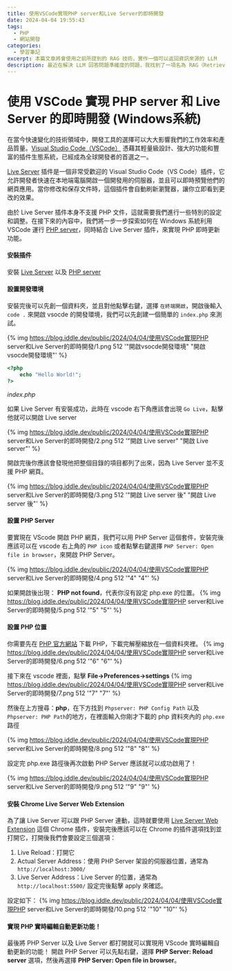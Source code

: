 ```yaml
---
title: 使用VSCode實現PHP server和Live Server的即時開發
date: 2024-04-04 19:55:43
tags:
  - PHP
  - 網站開發
categories:
  - 學習筆記
excerpt: 本篇文章將會使用之前所提到的 RAG 技術，實作一個可以返回資訊來源的 LLM
description: 最近在解決 LLM 回答問題準確度的問題，我找到了一項名為 RAG（Retrieval-Augmented Generation）的技術，這是一種旨在提升大型語言模型回答品質的方法。 RAG 通過先行檢索相關資料，然後基於這些資料生成回答，這種方式不僅可以增強了模型的回答能力，還提供了一種機制來追溯資訊源頭。
---
```


# 使用 VSCode 實現 PHP server 和 Live Server 的即時開發 (Windows系統)

在當今快速變化的技術領域中，開發工具的選擇可以大大影響我們的工作效率和產品質量。[Visual Studio Code（VSCode）](https://code.visualstudio.com/) 憑藉其輕量級設計、強大的功能和豐富的插件生態系統，已經成為全球開發者的首選之一。

[Live Server](https://marketplace.visualstudio.com/items?itemName=ritwickdey.LiveServer) 插件是一個非常受歡迎的 Visual Studio Code（VS Code）插件，它允許開發者快速在本地端電腦開啟一個開發用的伺服器，並且可以即時預覽他們的網頁應用。當你修改和保存文件時，這個插件會自動刷新瀏覽器，讓你立即看到更改的效果。 

由於 Live Server 插件本身不支援 PHP 文件，這就需要我們進行一些特別的設定和調整。在接下來的內容中，我們將一步一步探索如何在 Windows 系統利用 VSCode 運行 [PHP server](https://marketplace.visualstudio.com/items?itemName=brapifra.phpserver)，同時結合 Live Server 插件，來實現 PHP 即時更新功能。

#### 安裝插件
安裝 [Live Server](https://marketplace.visualstudio.com/items?itemName=ritwickdey.LiveServer) 以及 [PHP server](https://marketplace.visualstudio.com/items?itemName=brapifra.phpserver)

#### 設置開發環境
安裝完後可以先創一個資料夾，並且對他點擊右鍵，選擇 `在終端開啟`，開啟後輸入 `code .` 來開啟 vsocde 的開發環境，我們可以先創建一個簡單的 `index.php` 來測試。

{% img https://blog.iddle.dev/public/2024/04/04/使用VSCode實現PHP server和Live Server的即時開發/1.png 512  '"開啟vsocde開發環境" "開啟vsocde開發環境"' %}

```php
<?php
    echo "Hello World!";
?>
```
*index.php*

如果 Live Server 有安裝成功，此時在 vscode 右下角應該會出現 `Go Live`，點擊他就可以開啟 Live server

{% img https://blog.iddle.dev/public/2024/04/04/使用VSCode實現PHP server和Live Server的即時開發/2.png 512  '"開啟 Live server" "開啟 Live server"' %}

開啟完後你應該會發現他把整個目錄的項目都列了出來，因為 Live Server 並不支援 PHP 網頁。

{% img https://blog.iddle.dev/public/2024/04/04/使用VSCode實現PHP server和Live Server的即時開發/3.png 512  '"開啟 Live server 後" "開啟 Live server 後"' %}

#### 設置 PHP Server
要實現在 VScode 開啟 PHP 網頁，我們可以用 PHP Server 這個套件，安裝完後應該可以在 vscode 右上角的 `PHP icon` 或者點擊右鍵選擇 `PHP Server: Open file in browser`，來開啟 PHP Server。

{% img https://blog.iddle.dev/public/2024/04/04/使用VSCode實現PHP server和Live Server的即時開發/4.png 512  '"4" "4"' %}

如果開啟後出現： **PHP not found**，代表你沒有設定 php.exe 的位置。
{% img https://blog.iddle.dev/public/2024/04/04/使用VSCode實現PHP server和Live Server的即時開發/5.png 512  '"5" "5"' %}

#### 設置 PHP 位置
你需要先在 [PHP 官方網站](https://windows.php.net/download#php-8.3) 下載 PHP，下載完解壓縮放在一個資料夾裡。
{% img https://blog.iddle.dev/public/2024/04/04/使用VSCode實現PHP server和Live Server的即時開發/6.png 512  '"6" "6"' %}

接下來在 vscode 裡面，點擊 **File->Preferences->settings**
{% img https://blog.iddle.dev/public/2024/04/04/使用VSCode實現PHP server和Live Server的即時開發/7.png 512  '"7" "7"' %}

然後在上方搜尋：**php**，在下方找到 `Phpserver: PHP Config Path` 以及 `Phpserver: PHP Path`的地方，在裡面輸入你剛才下載的 php 資料夾內的 `php.exe`路徑

{% img https://blog.iddle.dev/public/2024/04/04/使用VSCode實現PHP server和Live Server的即時開發/8.png 512  '"8" "8"' %}

設定完 php.exe 路徑後再次啟動 PHP Server 應該就可以成功啟用了！

{% img https://blog.iddle.dev/public/2024/04/04/使用VSCode實現PHP server和Live Server的即時開發/9.png 512  '"9" "9"' %}

#### 安裝 Chrome Live Server Web Extension
為了讓 Live Server 可以跟 PHP Server 連動，這時就要使用 [Live Server Web Extension](https://chromewebstore.google.com/detail/fiegdmejfepffgpnejdinekhfieaogmj) 這個 Chrome 插件，安裝完後應該可以在 Chrome 的插件選項找到並打開它，打開後我們會要設定三個選項：

1. Live Reload：打開它
2. Actual Server Address：使用 PHP Server 架設的伺服器位置，通常為 `http://localhost:3000/`
3. Live Server Address：Live Server 的位置，通常為 `http://localhost:5500/`
設定完後點擊 apply 來確認。

設定如下：
{% img https://blog.iddle.dev/public/2024/04/04/使用VSCode實現PHP server和Live Server的即時開發/10.png 512  '"10" "10"' %}

#### 實現 PHP 實時編輯自動更新功能！
最後將 PHP Server 以及 Live Server 都打開就可以實現用 VScode 實時編輯自動更新的功能！
開啟 PHP Server 可以先點右鍵，選擇 **PHP Server: Reload server** 選項，然後再選擇 **PHP Server: Open file in browser**。